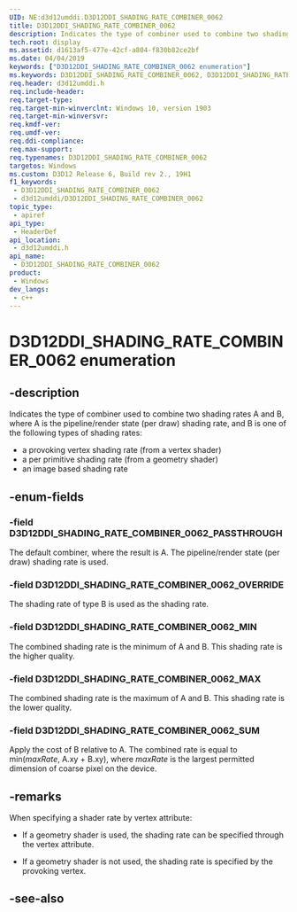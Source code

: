 ```yaml
---
UID: NE:d3d12umddi.D3D12DDI_SHADING_RATE_COMBINER_0062
title: D3D12DDI_SHADING_RATE_COMBINER_0062
description: Indicates the type of combiner used to combine two shading rates A and B, where A is the pipeline/render state (per draw) shading rate, and B is one of the following types of shading rates.
tech.root: display
ms.assetid: d1613af5-477e-42cf-a804-f830b82ce2bf
ms.date: 04/04/2019
keywords: ["D3D12DDI_SHADING_RATE_COMBINER_0062 enumeration"]
ms.keywords: D3D12DDI_SHADING_RATE_COMBINER_0062, D3D12DDI_SHADING_RATE_COMBINER_0062,
req.header: d3d12umddi.h
req.include-header: 
req.target-type: 
req.target-min-winverclnt: Windows 10, version 1903
req.target-min-winversvr: 
req.kmdf-ver: 
req.umdf-ver: 
req.ddi-compliance: 
req.max-support: 
req.typenames: D3D12DDI_SHADING_RATE_COMBINER_0062
targetos: Windows
ms.custom: D3D12 Release 6, Build rev 2., 19H1
f1_keywords:
 - D3D12DDI_SHADING_RATE_COMBINER_0062
 - d3d12umddi/D3D12DDI_SHADING_RATE_COMBINER_0062
topic_type:
 - apiref
api_type:
 - HeaderDef
api_location:
 - d3d12umddi.h
api_name:
 - D3D12DDI_SHADING_RATE_COMBINER_0062
product:
 - Windows
dev_langs:
 - c++
---
```


# D3D12DDI_SHADING_RATE_COMBINER_0062 enumeration


## -description

Indicates the type of combiner used to combine two shading rates A and B, where A is the pipeline/render state (per draw) shading rate, and B is one of the following types of shading rates:

* a provoking vertex shading rate (from a vertex shader)
* a per primitive shading rate (from a geometry shader)
* an image based shading rate

## -enum-fields

### -field D3D12DDI_SHADING_RATE_COMBINER_0062_PASSTHROUGH

The default combiner, where the result is A. The pipeline/render state (per draw) shading rate is used.

### -field D3D12DDI_SHADING_RATE_COMBINER_0062_OVERRIDE

The shading rate of type B is used as the shading rate.

### -field D3D12DDI_SHADING_RATE_COMBINER_0062_MIN

The combined shading rate is the minimum of A and B. This shading rate is the higher quality.

### -field D3D12DDI_SHADING_RATE_COMBINER_0062_MAX

The combined shading rate is the maximum of A and B. This shading rate is the lower quality.

### -field D3D12DDI_SHADING_RATE_COMBINER_0062_SUM

Apply the cost of B relative to A. The combined rate is equal to min(*maxRate*, A.xy + B.xy), where *maxRate* is the largest permitted dimension of coarse pixel on the device.

## -remarks

When specifying a shader rate by vertex attribute:

* If a geometry shader is used, the shading rate can be specified through the vertex attribute.

* If a geometry shader is not used, the shading rate is specified by the provoking vertex.

## -see-also

